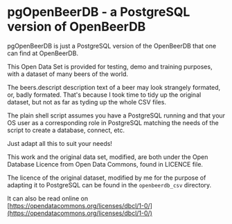 # pgOpenBeerDB - a PostgreSQL version of OpenBeerDB

pgOpenBeerDB is just a PostgreSQL version of the OpenBeerDB that one can find
at OpenBeerDB.

This Open Data Set is provided for testing, demo and training purposes, with a
dataset of many beers of the world. 

The beers.descript description text of a beer may look strangely formated, or,
badly formated. That's because I took time to tidy up the original dataset,
but not as far as tyding up the whole CSV files.

The plain shell script assumes you have a PostgreSQL running and that your OS
user as a corresponding role in PostgreSQL matching the needs of the script to
create a database, connect, etc.

Just adapt all this to suit your needs! 

This work and the original data set, modified, are both under the Open
Database Licence from Open Data Commons, found in LICENCE file.

The licence of the original dataset, modified by me for the purpose of
adapting it to PostgreSQL can be found in the `openbeerdb_csv` directory.

It can also be read online on [https://opendatacommons.org/licenses/dbcl/1-0/](https://opendatacommons.org/licenses/dbcl/1-0/)
